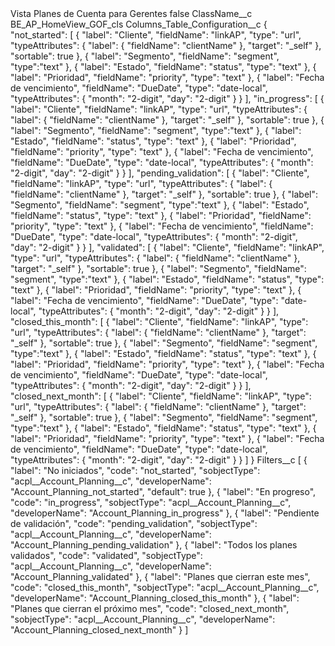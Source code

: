 <?xml version="1.0" encoding="UTF-8"?>
<CustomMetadata xmlns="http://soap.sforce.com/2006/04/metadata" xmlns:xsi="http://www.w3.org/2001/XMLSchema-instance" xmlns:xsd="http://www.w3.org/2001/XMLSchema">
    <label>Vista Planes de Cuenta para Gerentes</label>
    <protected>false</protected>
    <values>
        <field>ClassName__c</field>
        <value xsi:type="xsd:string">BE_AP_HomeView_GOF_cls</value>
    </values>
    <values>
        <field>Columns_Table_Configuration__c</field>
        <value xsi:type="xsd:string">{
    &quot;not_started&quot;: [
        {
            &quot;label&quot;: &quot;Cliente&quot;,
            &quot;fieldName&quot;: &quot;linkAP&quot;,
            &quot;type&quot;: &quot;url&quot;,
            &quot;typeAttributes&quot;: {
                &quot;label&quot;: {
                    &quot;fieldName&quot;: &quot;clientName&quot;
                },
                &quot;target&quot;: &quot;_self&quot;
            },
            &quot;sortable&quot;: true
        },
        {
            &quot;label&quot;: &quot;Segmento&quot;,
            &quot;fieldName&quot;: &quot;segment&quot;,
            &quot;type&quot;:&quot;text&quot;
        },
        {
            &quot;label&quot;: &quot;Estado&quot;,
            &quot;fieldName&quot;: &quot;status&quot;,
            &quot;type&quot;: &quot;text&quot;
        },
        {
            &quot;label&quot;: &quot;Prioridad&quot;,
            &quot;fieldName&quot;: &quot;priority&quot;,
            &quot;type&quot;: &quot;text&quot;
        },
        {
            &quot;label&quot;: &quot;Fecha de vencimiento&quot;,
            &quot;fieldName&quot;: &quot;DueDate&quot;,
            &quot;type&quot;: &quot;date-local&quot;,
            &quot;typeAttributes&quot;: {
                &quot;month&quot;: &quot;2-digit&quot;,
                &quot;day&quot;: &quot;2-digit&quot;
            }
        }
    ],
    &quot;in_progress&quot;: [
        {
            &quot;label&quot;: &quot;Cliente&quot;,
            &quot;fieldName&quot;: &quot;linkAP&quot;,
            &quot;type&quot;: &quot;url&quot;,
            &quot;typeAttributes&quot;: {
                &quot;label&quot;: {
                    &quot;fieldName&quot;: &quot;clientName&quot;
                },
                &quot;target&quot;: &quot;_self&quot;
            },
            &quot;sortable&quot;: true
        },
        {
            &quot;label&quot;: &quot;Segmento&quot;,
            &quot;fieldName&quot;: &quot;segment&quot;,
            &quot;type&quot;:&quot;text&quot;
        },
        {
            &quot;label&quot;: &quot;Estado&quot;,
            &quot;fieldName&quot;: &quot;status&quot;,
            &quot;type&quot;: &quot;text&quot;
        },
        {
            &quot;label&quot;: &quot;Prioridad&quot;,
            &quot;fieldName&quot;: &quot;priority&quot;,
            &quot;type&quot;: &quot;text&quot;
        },
        {
            &quot;label&quot;: &quot;Fecha de vencimiento&quot;,
            &quot;fieldName&quot;: &quot;DueDate&quot;,
            &quot;type&quot;: &quot;date-local&quot;,
            &quot;typeAttributes&quot;: {
                &quot;month&quot;: &quot;2-digit&quot;,
                &quot;day&quot;: &quot;2-digit&quot;
            }
        }
    ],
    &quot;pending_validation&quot;: [
        {
            &quot;label&quot;: &quot;Cliente&quot;,
            &quot;fieldName&quot;: &quot;linkAP&quot;,
            &quot;type&quot;: &quot;url&quot;,
            &quot;typeAttributes&quot;: {
                &quot;label&quot;: {
                    &quot;fieldName&quot;: &quot;clientName&quot;
                },
                &quot;target&quot;: &quot;_self&quot;
            },
            &quot;sortable&quot;: true
        },
        {
            &quot;label&quot;: &quot;Segmento&quot;,
            &quot;fieldName&quot;: &quot;segment&quot;,
            &quot;type&quot;:&quot;text&quot;
        },
        {
            &quot;label&quot;: &quot;Estado&quot;,
            &quot;fieldName&quot;: &quot;status&quot;,
            &quot;type&quot;: &quot;text&quot;
        },
        {
            &quot;label&quot;: &quot;Prioridad&quot;,
            &quot;fieldName&quot;: &quot;priority&quot;,
            &quot;type&quot;: &quot;text&quot;
        },
        {
            &quot;label&quot;: &quot;Fecha de vencimiento&quot;,
            &quot;fieldName&quot;: &quot;DueDate&quot;,
            &quot;type&quot;: &quot;date-local&quot;,
            &quot;typeAttributes&quot;: {
                &quot;month&quot;: &quot;2-digit&quot;,
                &quot;day&quot;: &quot;2-digit&quot;
            }
        }
    ],
    &quot;validated&quot;: [
        {
            &quot;label&quot;: &quot;Cliente&quot;,
            &quot;fieldName&quot;: &quot;linkAP&quot;,
            &quot;type&quot;: &quot;url&quot;,
            &quot;typeAttributes&quot;: {
                &quot;label&quot;: {
                    &quot;fieldName&quot;: &quot;clientName&quot;
                },
                &quot;target&quot;: &quot;_self&quot;
            },
            &quot;sortable&quot;: true
        },
        {
            &quot;label&quot;: &quot;Segmento&quot;,
            &quot;fieldName&quot;: &quot;segment&quot;,
            &quot;type&quot;:&quot;text&quot;
        },
        {
            &quot;label&quot;: &quot;Estado&quot;,
            &quot;fieldName&quot;: &quot;status&quot;,
            &quot;type&quot;: &quot;text&quot;
        },
        {
            &quot;label&quot;: &quot;Prioridad&quot;,
            &quot;fieldName&quot;: &quot;priority&quot;,
            &quot;type&quot;: &quot;text&quot;
        },
        {
            &quot;label&quot;: &quot;Fecha de vencimiento&quot;,
            &quot;fieldName&quot;: &quot;DueDate&quot;,
            &quot;type&quot;: &quot;date-local&quot;,
            &quot;typeAttributes&quot;: {
                &quot;month&quot;: &quot;2-digit&quot;,
                &quot;day&quot;: &quot;2-digit&quot;
            }
        }
    ],
    &quot;closed_this_month&quot;: [
        {
            &quot;label&quot;: &quot;Cliente&quot;,
            &quot;fieldName&quot;: &quot;linkAP&quot;,
            &quot;type&quot;: &quot;url&quot;,
            &quot;typeAttributes&quot;: {
                &quot;label&quot;: {
                    &quot;fieldName&quot;: &quot;clientName&quot;
                },
                &quot;target&quot;: &quot;_self&quot;
            },
            &quot;sortable&quot;: true
        },
        {
            &quot;label&quot;: &quot;Segmento&quot;,
            &quot;fieldName&quot;: &quot;segment&quot;,
            &quot;type&quot;:&quot;text&quot;
        },
        {
            &quot;label&quot;: &quot;Estado&quot;,
            &quot;fieldName&quot;: &quot;status&quot;,
            &quot;type&quot;: &quot;text&quot;
        },
        {
            &quot;label&quot;: &quot;Prioridad&quot;,
            &quot;fieldName&quot;: &quot;priority&quot;,
            &quot;type&quot;: &quot;text&quot;
        },
        {
            &quot;label&quot;: &quot;Fecha de vencimiento&quot;,
            &quot;fieldName&quot;: &quot;DueDate&quot;,
            &quot;type&quot;: &quot;date-local&quot;,
            &quot;typeAttributes&quot;: {
                &quot;month&quot;: &quot;2-digit&quot;,
                &quot;day&quot;: &quot;2-digit&quot;
            }
        }
    ],
    &quot;closed_next_month&quot;: [
        {
            &quot;label&quot;: &quot;Cliente&quot;,
            &quot;fieldName&quot;: &quot;linkAP&quot;,
            &quot;type&quot;: &quot;url&quot;,
            &quot;typeAttributes&quot;: {
                &quot;label&quot;: {
                    &quot;fieldName&quot;: &quot;clientName&quot;
                },
                &quot;target&quot;: &quot;_self&quot;
            },
            &quot;sortable&quot;: true
        },
        {
            &quot;label&quot;: &quot;Segmento&quot;,
            &quot;fieldName&quot;: &quot;segment&quot;,
            &quot;type&quot;:&quot;text&quot;
        },
        {
            &quot;label&quot;: &quot;Estado&quot;,
            &quot;fieldName&quot;: &quot;status&quot;,
            &quot;type&quot;: &quot;text&quot;
        },
        {
            &quot;label&quot;: &quot;Prioridad&quot;,
            &quot;fieldName&quot;: &quot;priority&quot;,
            &quot;type&quot;: &quot;text&quot;
        },
        {
            &quot;label&quot;: &quot;Fecha de vencimiento&quot;,
            &quot;fieldName&quot;: &quot;DueDate&quot;,
            &quot;type&quot;: &quot;date-local&quot;,
            &quot;typeAttributes&quot;: {
                &quot;month&quot;: &quot;2-digit&quot;,
                &quot;day&quot;: &quot;2-digit&quot;
            }
        }
    ]
}</value>
    </values>
    <values>
        <field>Filters__c</field>
        <value xsi:type="xsd:string">[
    {
        &quot;label&quot;: &quot;No iniciados&quot;,
        &quot;code&quot;: &quot;not_started&quot;,
        &quot;sobjectType&quot;: &quot;acpl__Account_Planning__c&quot;,
        &quot;developerName&quot;: &quot;Account_Planning_not_started&quot;,
        &quot;default&quot;: true
    },
    {
        &quot;label&quot;: &quot;En progreso&quot;,
        &quot;code&quot;: &quot;in_progress&quot;,
        &quot;sobjectType&quot;: &quot;acpl__Account_Planning__c&quot;,
        &quot;developerName&quot;: &quot;Account_Planning_in_progress&quot;
    },
    {
        &quot;label&quot;: &quot;Pendiente de validación&quot;,
        &quot;code&quot;: &quot;pending_validation&quot;,
        &quot;sobjectType&quot;: &quot;acpl__Account_Planning__c&quot;,
        &quot;developerName&quot;: &quot;Account_Planning_pending_validation&quot;
    },
    {
        &quot;label&quot;: &quot;Todos los planes validados&quot;,
        &quot;code&quot;: &quot;validated&quot;,
        &quot;sobjectType&quot;: &quot;acpl__Account_Planning__c&quot;,
        &quot;developerName&quot;: &quot;Account_Planning_validated&quot;
    },
    {
        &quot;label&quot;: &quot;Planes que cierran este mes&quot;,
        &quot;code&quot;: &quot;closed_this_month&quot;,
        &quot;sobjectType&quot;: &quot;acpl__Account_Planning__c&quot;,
        &quot;developerName&quot;: &quot;Account_Planning_closed_this_month&quot;
    },
    {
        &quot;label&quot;: &quot;Planes que cierran el próximo mes&quot;,
        &quot;code&quot;: &quot;closed_next_month&quot;,
        &quot;sobjectType&quot;: &quot;acpl__Account_Planning__c&quot;,
        &quot;developerName&quot;: &quot;Account_Planning_closed_next_month&quot;
    }
]</value>
    </values>
</CustomMetadata>
